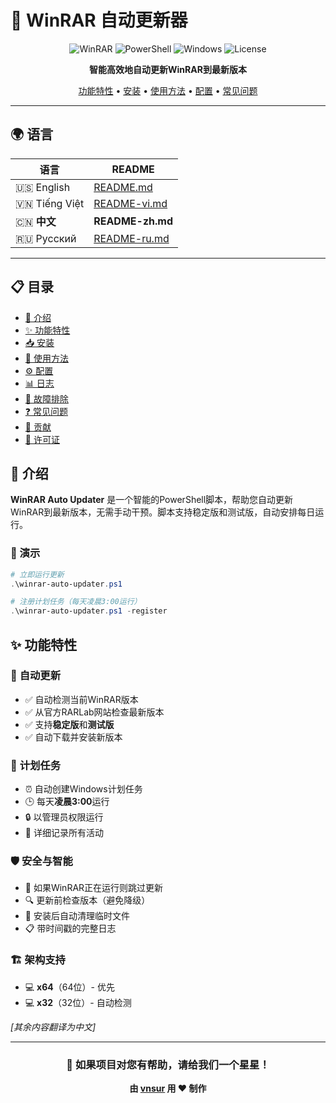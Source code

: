 # 🚀 WinRAR 自动更新器

<div align="center">

![WinRAR](https://img.shields.io/badge/WinRAR-Supported-blue?style=for-the-badge&logo=winrar)
![PowerShell](https://img.shields.io/badge/PowerShell-5.1+-blue?style=for-the-badge&logo=powershell)
![Windows](https://img.shields.io/badge/Windows-10%2F11-blue?style=for-the-badge&logo=windows)
![License](https://img.shields.io/badge/License-MIT-green?style=for-the-badge)

**智能高效地自动更新WinRAR到最新版本**

[功能特性](#-功能特性) •
[安装](#-安装) •
[使用方法](#-使用方法) •
[配置](#️-配置) •
[常见问题](#-常见问题)

</div>

---

## 🌍 语言

| 语言 | README |
|------|--------|
| 🇺🇸 English | [README.md](README.md) |
| 🇻🇳 Tiếng Việt | [README-vi.md](README-vi.md) |
| 🇨🇳 **中文** | **README-zh.md** |
| 🇷🇺 Русский | [README-ru.md](README-ru.md) |

---

## 📋 目录

- [🎯 介绍](#-介绍)
- [✨ 功能特性](#-功能特性)
- [📥 安装](#-安装)
- [🚀 使用方法](#-使用方法)
- [⚙️ 配置](#️-配置)
- [📊 日志](#-日志)
- [🔧 故障排除](#-故障排除)
- [❓ 常见问题](#-常见问题)
- [🤝 贡献](#-贡献)
- [📄 许可证](#-许可证)

## 🎯 介绍

**WinRAR Auto Updater** 是一个智能的PowerShell脚本，帮助您自动更新WinRAR到最新版本，无需手动干预。脚本支持稳定版和测试版，自动安排每日运行。

### 🎪 演示

```powershell
# 立即运行更新
.\winrar-auto-updater.ps1

# 注册计划任务（每天凌晨3:00运行）
.\winrar-auto-updater.ps1 -register
```

## ✨ 功能特性

### 🔄 **自动更新**
- ✅ 自动检测当前WinRAR版本
- ✅ 从官方RARLab网站检查最新版本
- ✅ 支持**稳定版**和**测试版**
- ✅ 自动下载并安装新版本

### 📅 **计划任务**
- ⏰ 自动创建Windows计划任务
- 🕒 每天**凌晨3:00**运行
- 🔒 以管理员权限运行
- 📝 详细记录所有活动

### 🛡️ **安全与智能**
- 🚫 如果WinRAR正在运行则跳过更新
- 🔍 更新前检查版本（避免降级）
- 🧹 安装后自动清理临时文件
- 📋 带时间戳的完整日志

### 🏗️ **架构支持**
- 💻 **x64**（64位）- 优先
- 💻 **x32**（32位）- 自动检测

*[其余内容翻译为中文]*

---

<div align="center">

### 🌟 如果项目对您有帮助，请给我们一个星星！

**由 [vnsur](https://github.com/vnsur) 用 ❤️ 制作**

</div>
